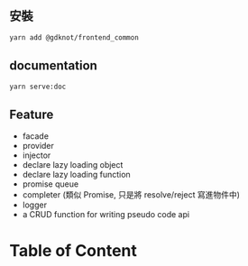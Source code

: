 


<!--#-->

## 安裝
```bash
yarn add @gdknot/frontend_common
```
## documentation
```bash
yarn serve:doc
```
## Feature
- facade
- provider
- injector
- declare lazy loading object
- declare lazy loading function
- promise queue 
- completer (類似 Promise, 只是將 resolve/reject 寫進物件中)
- logger
- a CRUD function for writing pseudo code api

# Table of Content
<!-- START doctoc -->
<!-- END doctoc -->

[s-provideDependency]: src/vueMixins/common.ts
[s-provideFacade]: src/vueMixins/common.ts
[s-queue]: src/utils/queue.ts
[s-completer]: src/utils/completer.ts
[s-logger]: src/utils/logger.ts
[s-test-queue]: __tests__/queue.test.ts
[s-test-completer]: __tests__/completer.test.ts
[s-test-logger]: __tests__/logger.test.ts
